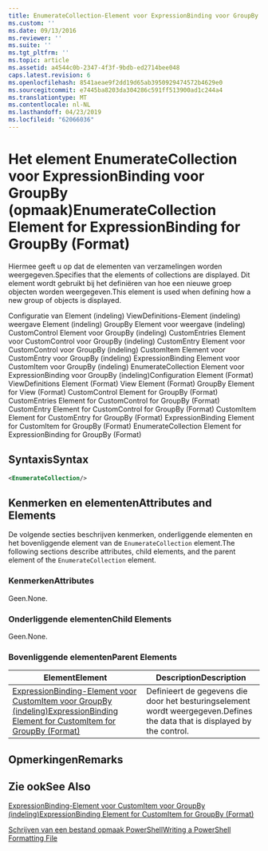 ```yaml
---
title: EnumerateCollection-Element voor ExpressionBinding voor GroupBy (indeling) | Microsoft Docs
ms.custom: ''
ms.date: 09/13/2016
ms.reviewer: ''
ms.suite: ''
ms.tgt_pltfrm: ''
ms.topic: article
ms.assetid: a4544c0b-2347-4f3f-9bdb-ed2714bee048
caps.latest.revision: 6
ms.openlocfilehash: 8541aeae9f2dd19d65ab3950929474572b4629e0
ms.sourcegitcommit: e7445ba8203da304286c591ff513900ad1c244a4
ms.translationtype: MT
ms.contentlocale: nl-NL
ms.lasthandoff: 04/23/2019
ms.locfileid: "62066036"
---
```

# <a name="enumeratecollection-element-for-expressionbinding-for-groupby-format"></a><span data-ttu-id="5f67c-102">Het element EnumerateCollection voor ExpressionBinding voor GroupBy (opmaak)</span><span class="sxs-lookup"><span data-stu-id="5f67c-102">EnumerateCollection Element for ExpressionBinding for GroupBy (Format)</span></span>

<span data-ttu-id="5f67c-103">Hiermee geeft u op dat de elementen van verzamelingen worden weergegeven.</span><span class="sxs-lookup"><span data-stu-id="5f67c-103">Specifies that the elements of collections are displayed.</span></span> <span data-ttu-id="5f67c-104">Dit element wordt gebruikt bij het definiëren van hoe een nieuwe groep objecten worden weergegeven.</span><span class="sxs-lookup"><span data-stu-id="5f67c-104">This element is used when defining how a new group of objects is displayed.</span></span>

<span data-ttu-id="5f67c-105">Configuratie van Element (indeling) ViewDefinitions-Element (indeling) weergave Element (indeling) GroupBy Element voor weergave (indeling) CustomControl Element voor GroupBy (indeling) CustomEntries Element voor CustomControl voor GroupBy (indeling) CustomEntry Element voor CustomControl voor GroupBy (indeling) CustomItem Element voor CustomEntry voor GroupBy (indeling) ExpressionBinding Element voor CustomItem voor GroupBy (indeling) EnumerateCollection Element voor ExpressionBinding voor GroupBy (indeling)</span><span class="sxs-lookup"><span data-stu-id="5f67c-105">Configuration Element (Format) ViewDefinitions Element (Format) View Element (Format) GroupBy Element for View (Format) CustomControl Element for GroupBy (Format) CustomEntries Element for CustomControl for GroupBy (Format) CustomEntry Element for CustomControl for GroupBy (Format) CustomItem Element for CustomEntry for GroupBy (Format) ExpressionBinding Element for CustomItem for GroupBy (Format) EnumerateCollection Element for ExpressionBinding for GroupBy (Format)</span></span>

## <a name="syntax"></a><span data-ttu-id="5f67c-106">Syntaxis</span><span class="sxs-lookup"><span data-stu-id="5f67c-106">Syntax</span></span>

```xml
<EnumerateCollection/>
```

## <a name="attributes-and-elements"></a><span data-ttu-id="5f67c-107">Kenmerken en elementen</span><span class="sxs-lookup"><span data-stu-id="5f67c-107">Attributes and Elements</span></span>

<span data-ttu-id="5f67c-108">De volgende secties beschrijven kenmerken, onderliggende elementen en het bovenliggende element van de `EnumerateCollection` element.</span><span class="sxs-lookup"><span data-stu-id="5f67c-108">The following sections describe attributes, child elements, and the parent element of the `EnumerateCollection` element.</span></span>

### <a name="attributes"></a><span data-ttu-id="5f67c-109">Kenmerken</span><span class="sxs-lookup"><span data-stu-id="5f67c-109">Attributes</span></span>

<span data-ttu-id="5f67c-110">Geen.</span><span class="sxs-lookup"><span data-stu-id="5f67c-110">None.</span></span>

### <a name="child-elements"></a><span data-ttu-id="5f67c-111">Onderliggende elementen</span><span class="sxs-lookup"><span data-stu-id="5f67c-111">Child Elements</span></span>

<span data-ttu-id="5f67c-112">Geen.</span><span class="sxs-lookup"><span data-stu-id="5f67c-112">None.</span></span>

### <a name="parent-elements"></a><span data-ttu-id="5f67c-113">Bovenliggende elementen</span><span class="sxs-lookup"><span data-stu-id="5f67c-113">Parent Elements</span></span>

|<span data-ttu-id="5f67c-114">Element</span><span class="sxs-lookup"><span data-stu-id="5f67c-114">Element</span></span>|<span data-ttu-id="5f67c-115">Description</span><span class="sxs-lookup"><span data-stu-id="5f67c-115">Description</span></span>|
|-------------|-----------------|
|[<span data-ttu-id="5f67c-116">ExpressionBinding-Element voor CustomItem voor GroupBy (indeling)</span><span class="sxs-lookup"><span data-stu-id="5f67c-116">ExpressionBinding Element for CustomItem for GroupBy (Format)</span></span>](./expressionbinding-element-for-customitem-for-groupby-format.md)|<span data-ttu-id="5f67c-117">Definieert de gegevens die door het besturingselement wordt weergegeven.</span><span class="sxs-lookup"><span data-stu-id="5f67c-117">Defines the data that is displayed by the control.</span></span>|

## <a name="remarks"></a><span data-ttu-id="5f67c-118">Opmerkingen</span><span class="sxs-lookup"><span data-stu-id="5f67c-118">Remarks</span></span>

## <a name="see-also"></a><span data-ttu-id="5f67c-119">Zie ook</span><span class="sxs-lookup"><span data-stu-id="5f67c-119">See Also</span></span>

[<span data-ttu-id="5f67c-120">ExpressionBinding-Element voor CustomItem voor GroupBy (indeling)</span><span class="sxs-lookup"><span data-stu-id="5f67c-120">ExpressionBinding Element for CustomItem for GroupBy (Format)</span></span>](./expressionbinding-element-for-customitem-for-groupby-format.md)

[<span data-ttu-id="5f67c-121">Schrijven van een bestand opmaak PowerShell</span><span class="sxs-lookup"><span data-stu-id="5f67c-121">Writing a PowerShell Formatting File</span></span>](./writing-a-powershell-formatting-file.md)
